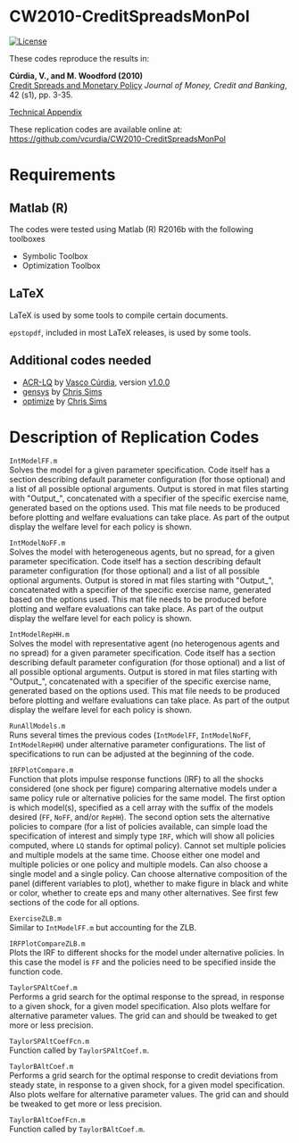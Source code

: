 # CW2010-CreditSpreadsMonPol

[![License](https://img.shields.io/badge/license-BSD%203--clause-green.svg)](https://github.com/vcurdia/CW2010-CreditSpreadsMonPol/blob/master/LICENSE)

These codes reproduce the results in:

**Cúrdia, V., and M. Woodford (2010)**  
[Credit Spreads and Monetary Policy](http://onlinelibrary.wiley.com/doi/10.1111/j.1538-4616.2010.00328.x/abstract)
*Journal of Money, Credit and Banking*, 42 (s1), pp. 3-35.

[Technical Appendix](https://github.com/vcurdia/CW2010-CreditSpreadsMonPol/blob/master/CW2010_Appendix.pdf)

These replication codes are available online at:  
https://github.com/vcurdia/CW2010-CreditSpreadsMonPol

# Requirements

## Matlab (R)
The codes were tested using Matlab (R) R2016b with the following toolboxes
- Symbolic Toolbox
- Optimization Toolbox

## LaTeX
LaTeX is used by some tools to compile certain documents.

`epstopdf`, included in most LaTeX releases, is used by some tools.

## Additional codes needed
- [ACR-LQ](https://github.com/vcurdia/ACR-LQ)
  by
  [Vasco Cúrdia](http://www.frbsf.org/economic-research/economists/vasco-curdia/), 
  version 
  [v1.0.0](https://github.com/vcurdia/ACR-LQ/releases/tag/v1.0.0)
- [gensys](http://sims.princeton.edu/yftp/gensys/)
  by [Chris Sims](http://www.princeton.edu/~sims/)
- [optimize](http://dge.repec.org/codes/sims/optimize/)
  by [Chris Sims](http://www.princeton.edu/~sims/)


# Description of Replication Codes

`IntModelFF.m`  
Solves the model for a given parameter specification. Code itself has a section
describing default parameter configuration (for those optional) and a list of
all possible optional arguments. Output is stored in mat files starting with
"Output\_", concatenated with a specifier of the specific exercise name,
generated based on the options used. This mat file needs to be produced before
plotting and welfare evaluations can take place. As part of the output display
the welfare level for each policy is shown.

`IntModelNoFF.m`  
Solves the model with heterogeneous agents, but no spread, for a given
parameter specification. Code itself has a section describing default parameter
configuration (for those optional) and a list of all possible optional
arguments. Output is stored in mat files starting with "Output\_", concatenated
with a specifier of the specific exercise name, generated based on the options
used. This mat file needs to be produced before plotting and welfare
evaluations can take place. As part of the output display the welfare level for
each policy is shown.

`IntModelRepHH.m`  
Solves the model with representative agent (no heterogenous agents and no
spread) for a given parameter specification. Code itself has a section
describing default parameter configuration (for those optional) and a list of
all possible optional arguments. Output is stored in mat files starting with
"Output\_", concatenated with a specifier of the specific exercise name,
generated based on the options used. This mat file needs to be produced before
plotting and welfare evaluations can take place. As part of the output display
the welfare level for each policy is shown.

`RunAllModels.m`  
Runs several times the previous codes (`IntModelFF`, `IntModelNoFF`,
`IntModelRepHH`) under alternative parameter configurations. The list of
specifications to run can be adjusted at the beginning of the code.

`IRFPlotCompare.m`  
Function that plots impulse response functions (IRF) to all the shocks
considered (one shock per figure) comparing alternative models under a same
policy rule or alternative policies for the same model. The first option is
which model(s), specified as a cell array with the suffix of the models
desired (`FF`, `NoFF`, and/or `RepHH`). The second option sets the
alternative policies to compare (for a list of policies available, can
simple load the specification of interest and simply type `IRF`,
which will show all policies computed, where `LQ` stands for optimal
policy). Cannot set multiple policies and multiple models at the same time.
Choose either one model and multiple policies or one policy and multiple
models. Can also choose a single model and a single policy. Can choose
alternative composition of the panel (different variables to plot), whether
to make figure in black and white or color, whether to create eps and many
other alternatives. See first few sections of the code for all options.

`ExerciseZLB.m`  
Similar to `IntModelFF.m` but accounting for the ZLB.

`IRFPlotCompareZLB.m`  
Plots the IRF to different shocks for the model under alternative policies.
In this case the model is `FF` and the policies need to be specified inside
the function code.

`TaylorSPAltCoef.m`  
Performs a grid search for the optimal response to the spread, in response
to a given shock, for a given model specification. Also plots welfare for
alternative parameter values. The grid can and should be tweaked to get more
or less precision.

`TaylorSPAltCoefFcn.m`  
Function called by `TaylorSPAltCoef.m`.

`TaylorBAltCoef.m`  
Performs a grid search for the optimal response to credit deviations from
steady state, in response to a given shock, for a given model specification.
Also plots welfare for alternative parameter values. The grid can and should
be tweaked to get more or less precision.

`TaylorBAltCoefFcn.m`  
Function called by `TaylorBAltCoef.m`.



